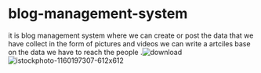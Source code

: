 # blog-management-system
it is blog management system 
where we can create or post the data that we have collect in the form of pictures and videos 
we can write a artciles base on the data we have to reach the people .![download](https://github.com/indrajaa03/blog-management-system/assets/138348720/4288e516-e010-4ffd-a0c8-2a5c08e83e7a)
![istockphoto-1160197307-612x612](https://github.com/indrajaa03/blog-management-system/assets/138348720/14723eb5-44d9-45a1-8d5f-7019143846e8)
